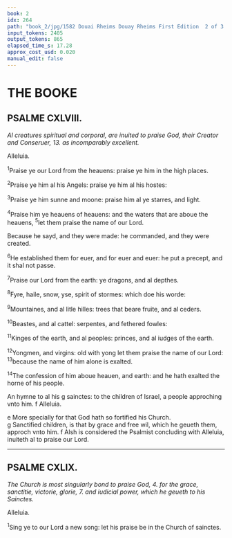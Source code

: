 ```yaml
---
book: 2
idx: 264
path: "book_2/jpg/1582 Douai Rheims Douay Rheims First Edition  2 of 3 1610 Old Testament.pdf-264.jpg"
input_tokens: 2405
output_tokens: 865
elapsed_time_s: 17.28
approx_cost_usd: 0.020
manual_edit: false
---
```

# THE BOOKE

## PSALME CXLVIII.

*Al creatures spiritual and corporal, are inuited to praise God, their Creator and Conseruer, 13. as incomparably excellent.*

Alleluia.

<sup>1</sup>Praise ye our Lord from the heauens: praise ye him in the high places.

<sup>2</sup>Praise ye him al his Angels: praise ye him al his hostes:

<sup>3</sup>Praise ye him sunne and moone: praise him al ye starres, and light.

<sup>4</sup>Praise him ye heauens of heauens: and the waters that are aboue the heauens, <sup>5</sup>let them praise the name of our Lord.

Because he sayd, and they were made: he commanded, and they were created.

<sup>6</sup>He established them for euer, and for euer and euer: he put a precept, and it shal not passe.

<sup>7</sup>Praise our Lord from the earth: ye dragons, and al depthes.

<sup>8</sup>Fyre, haile, snow, yse, spirit of stormes: which doe his worde:

<sup>9</sup>Mountaines, and al litle hilles: trees that beare fruite, and al ceders.

<sup>10</sup>Beastes, and al cattel: serpentes, and fethered fowles:

<sup>11</sup>Kinges of the earth, and al peoples: princes, and al iudges of the earth.

<sup>12</sup>Yongmen, and virgins: old with yong let them praise the name of our Lord: <sup>13</sup>because the name of him alone is exalted.

<sup>14</sup>The confession of him aboue heauen, and earth: and he hath exalted the horne of his people.

An hymne to al his g sainctes: to the children of Israel, a people approching vnto him. f Alleluia.

[^1]: Our Creator to be praised by al creatures the 3. key.

[^2]: Al these senlie spirites praise God for the excellencie of your nature.

[^3]: And for your innumerable multitude.

[^4]: Al creatures, wanting sense they yeld to reason.

[^5]: Maiestic and excellencie of their Creator.

[^6]: Againe God is to be praised for the d uersitie of states in men, wherby the whole communitie, is conserued & gouerned.

[^7]: God only, & no false imagined god made al thinges in order.

<aside>e More specially for that God hath so fortified his Church.</aside>

<aside>g Sanctified children, is that by grace and free wil, which he geueth them, approch vnto him. f Alsh is considered the Psalmist concluding with Alleluia, inuiteth al to praise our Lord.</aside>

---

## PSALME CXLIX.

*The Church is most singularly bond to praise God, 4. for the grace, sanctitie, victorie, glorie, 7. and iudicial power, which he geueth to his Sainctes.*

Alleluia.

<sup>1</sup>Sing ye to our Lord a new song: let his praise be in the Church of sainctes.

[^8]: The Church must euer praise God. the 6. key.

[^9]: God our Lord whom al creatures